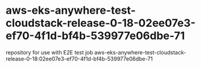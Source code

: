 # aws-eks-anywhere-test-cloudstack-release-0-18-02ee07e3-ef70-4f1d-bf4b-539977e06dbe-71
repository for use with E2E test job aws-eks-anywhere-test-cloudstack-release-0-18:02ee07e3-ef70-4f1d-bf4b-539977e06dbe-71
